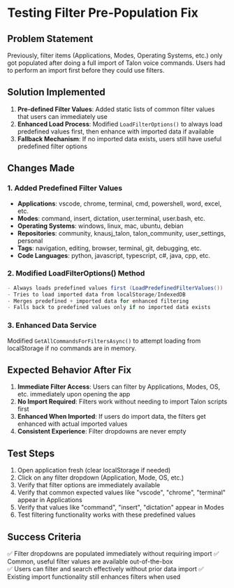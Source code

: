 # Testing Filter Pre-Population Fix

## Problem Statement
Previously, filter items (Applications, Modes, Operating Systems, etc.) only got populated after doing a full import of Talon voice commands. Users had to perform an import first before they could use filters.

## Solution Implemented
1. **Pre-defined Filter Values**: Added static lists of common filter values that users can immediately use
2. **Enhanced Load Process**: Modified `LoadFilterOptions()` to always load predefined values first, then enhance with imported data if available
3. **Fallback Mechanism**: If no imported data exists, users still have useful predefined filter options

## Changes Made

### 1. Added Predefined Filter Values
- **Applications**: vscode, chrome, terminal, cmd, powershell, word, excel, etc.
- **Modes**: command, insert, dictation, user.terminal, user.bash, etc.
- **Operating Systems**: windows, linux, mac, ubuntu, debian
- **Repositories**: community, knausj_talon, talon_community, user_settings, personal
- **Tags**: navigation, editing, browser, terminal, git, debugging, etc.
- **Code Languages**: python, javascript, typescript, c#, java, cpp, etc.

### 2. Modified LoadFilterOptions() Method
```csharp
- Always loads predefined values first (LoadPredefinedFilterValues())
- Tries to load imported data from localStorage/IndexedDB
- Merges predefined + imported data for enhanced filtering
- Falls back to predefined values only if no imported data exists
```

### 3. Enhanced Data Service
Modified `GetAllCommandsForFiltersAsync()` to attempt loading from localStorage if no commands are in memory.

## Expected Behavior After Fix
1. **Immediate Filter Access**: Users can filter by Applications, Modes, OS, etc. immediately upon opening the app
2. **No Import Required**: Filters work without needing to import Talon scripts first
3. **Enhanced When Imported**: If users do import data, the filters get enhanced with actual imported values
4. **Consistent Experience**: Filter dropdowns are never empty

## Test Steps
1. Open application fresh (clear localStorage if needed)
2. Click on any filter dropdown (Application, Mode, OS, etc.)
3. Verify that filter options are immediately available
4. Verify that common expected values like "vscode", "chrome", "terminal" appear in Applications
5. Verify that values like "command", "insert", "dictation" appear in Modes
6. Test filtering functionality works with these predefined values

## Success Criteria
✅ Filter dropdowns are populated immediately without requiring import
✅ Common, useful filter values are available out-of-the-box  
✅ Users can filter and search effectively without prior data import
✅ Existing import functionality still enhances filters when used